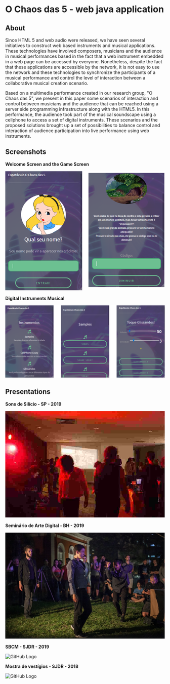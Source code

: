# O Chaos das 5 - web java application


About
-----
Since HTML 5 and web audio were released, we have seen several initiatives to construct web based instruments and musical applications. 
These technologies have involved composers, musicians and the audience in musical performances based in the fact that a web instrument embedded in a web page can be accessed by everyone. 
Nonetheless, despite the fact that these applications are accessible by the network, it is not easy to use the network and these technologies to synchronize the participants of a musical performance and control the level of interaction between a collaborative musical creation scenario. 

Based on a multimedia performance created in our research group, "O Chaos das 5", we present in this paper some scenarios of interaction and control between musicians and the audience that can be reached using a server side programming infrastructure along with the HTML5. 
In this performance, the audience took part of the musical soundscape using a cellphone to access a set of digital instruments. 
These scenarios and the proposed solutions brought up a set of possibilities to balance control and interaction of audience participation into live performance using web instruments. 


Screenshots
----------------------------------


<b>Welcome Screen and the Game Screen</b>

![GitHub Logo](/images/login.png)



<b>Digital Instruments Musical</b>

![GitHub Logo](/images/instrumentos.png)



Presentations
----------------------------------

<b>Sons de Silício - SP - 2019</b>


![GitHub Logo](/images/sp.jpg)


<b>Seminário de Arte Digital - BH - 2019</b>


![GitHub Logo](/images/bh.jpg)


<b>SBCM - SJDR - 2019</b>


![GitHub Logo](/images/sbcm.jpeg)


<b>Mostra de vestígios - SJDR - 2018</b>


![GitHub Logo](/images/sj.jpg)
